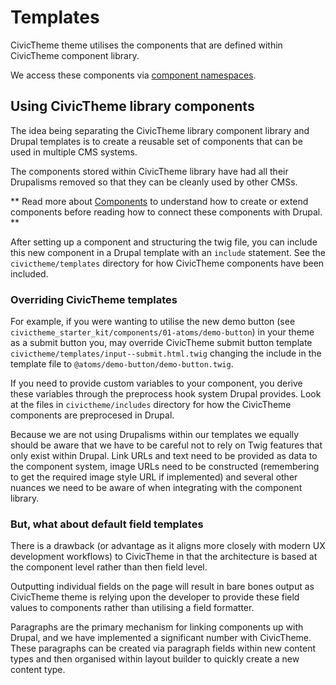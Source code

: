 # Templates

CivicTheme theme utilises the components that are defined within CivicTheme component
library.

We access these components via [component namespaces](namespaces.md).

## Using CivicTheme library components

The idea being separating the CivicTheme library component library and Drupal templates is to create
a reusable set of components that can be used in multiple CMS systems.

The components stored within CivicTheme library have had all their Drupalisms
removed so that they can be cleanly used by other CMSs.

** Read more about [Components](../civictheme_library/docs/components.md) to
understand how to create or extend components before reading how to connect
these components with Drupal. **

After setting up a component and structuring the twig file, you can include this
new component in a Drupal template with an `include` statement. See the
`civictheme/templates` directory for how CivicTheme components have been included.

### Overriding CivicTheme templates

For example, if you were wanting to utilise the new demo button
(see `civictheme_starter_kit/components/01-atoms/demo-button`) in your theme as a
submit button you, may override CivicTheme submit button template
`civictheme/templates/input--submit.html.twig` changing the include in the template
file to `@atoms/demo-button/demo-button.twig`.

If you need to provide custom variables to your component, you derive these
variables through the preprocess hook system Drupal provides. Look at the files
in `civictheme/includes` directory for how the CivicTheme components are preprocesed in
Drupal.

Because we are not using Drupalisms within our templates we equally
should be aware that we have to be careful not to rely on Twig features that
only exist within Drupal. Link URLs and text need to be provided as data to
the component system, image URLs need to be constructed (remembering to get
the required image style URL if implemented) and several other nuances we need
to be aware of when integrating with the component library.

### But, what about default field templates

There is a drawback (or advantage as it aligns more closely with modern UX
development workflows) to CivicTheme in that the architecture is based at the
component level rather than then field level.

Outputting individual fields on the page will result in bare bones output as
CivicTheme theme is relying upon the developer to provide these field values to
components rather than utilising a field formatter.

Paragraphs are the primary mechanism for linking components up with Drupal, and
we have implemented a significant number with CivicTheme. These paragraphs can be
created via paragraph fields within new content types and then organised within
layout builder to quickly create a new content type.
